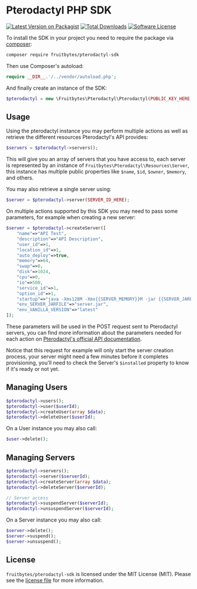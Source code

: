 # Pterodactyl PHP SDK

[![Latest Version on Packagist][ico-version]][link-packagist]
[![Total Downloads][ico-downloads]][link-downloads]
[![Software License][ico-license]](LICENSE.md)

To install the SDK in your project you need to require the package via [composer](http://getcomposer.org):

```bash
composer require fruitbytes/pterodactyl-sdk
```

Then use Composer's autoload:

```php
require __DIR__.'/../vendor/autoload.php';
```

And finally create an instance of the SDK:

```php
$pterodactyl = new \Fruitbytes\Pterodactyl\Pterodactyl(PUBLIC_KEY_HERE, SECRET_KEY_HERE, BASE_URI_HERE);
```

## Usage

Using the pterodactyl instance you may perform multiple actions as well as retrieve the different resources Pterodactyl's API provides:

```php
$servers = $pterodactyl->servers();
```

This will give you an array of servers that you have access to, each server is represented by an instance of `Fruitbytes\Pterodactyl\Resources\Server`, this instance has multiple public
properties like `$name`, `$id`, `$owner`, `$memory`, and others.

You may also retrieve a single server using:

```php
$server = $pterodactyl->server(SERVER_ID_HERE);
```

On multiple actions supported by this SDK you may need to pass some parameters, for example when creating a new server:

```php
$server = $pterodactyl->createServer([
    "name"=>"API Test",
    "description"=>"API Description",
    "user_id"=>1,
    "location_id"=>1,
    "auto_deploy"=>true,
    "memory"=>64,
    "swap"=>0,
    "disk"=>1024,
    "cpu"=>0,
    "io"=>500,
    "service_id"=>1,
    "option_id"=>1,
    "startup"=>"java -Xms128M -Xmx{{SERVER_MEMORY}}M -jar {{SERVER_JARFILE}}",
    "env_SERVER_JARFILE"=>"server.jar",
    "env_VANILLA_VERSION"=>"latest"
]);
```

These parameters will be used in the POST request sent to Pterodactyl servers, you can find more information about the parameters needed for each action on
[Pterodactyl's official API documentation](https://pterodactyl.readme.io/v0.6/reference).

Notice that this request for example will only start the server creation process, your server might need a few minutes before it completes provisioning, you'll need to check
the Server's `$installed` property to know if it's ready or not yet.

## Managing Users

```php
$pterodactyl->users();
$pterodactyl->user($userId);
$pterodactyl->createUser(array $data);
$pterodactyl->deleteUser($userId);
```

On a User instance you may also call:

```php
$user->delete();
```

## Managing Servers

```php
$pterodactyl->servers();
$pterodactyl->server($serverId);
$pterodactyl->createServer(array $data);
$pterodactyl->deleteServer($serverId);

// Server access
$pterodactyl->suspendServer($serverId);
$pterodactyl->unsuspendServer($serverId);
```

On a Server instance you may also call:

```php
$server->delete();
$server->suspend();
$server->unsuspend();
```

## License

`fruitbytes/pterodactyl-sdk` is licensed under the MIT License (MIT). Please see the
[license file](LICENSE.md) for more information.

[ico-version]: https://img.shields.io/packagist/v/fruitbytes/pterodactyl-sdk.svg?style=flat-square
[ico-license]: https://img.shields.io/badge/license-MIT-green.svg?style=flat-square
[ico-downloads]: https://img.shields.io/packagist/dt/fruitbytes/pterodactyl-sdk.svg?style=flat-square

[link-packagist]: https://packagist.org/packages/fruitbytes/pterodactyl-sdk
[link-downloads]: https://packagist.org/packages/fruitbytes/pterodactyl-sdk
